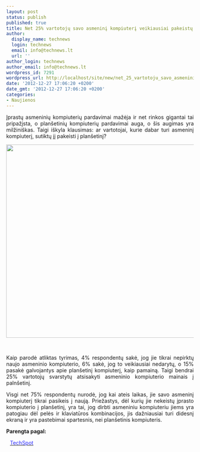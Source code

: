```yaml
---
layout: post
status: publish
published: true
title: Net 25% vartotojų savo asmeninį kompiuterį veikiausiai pakeistų į planšetinį
author:
  display_name: technews
  login: technews
  email: info@technews.lt
  url: ''
author_login: technews
author_email: info@technews.lt
wordpress_id: 7291
wordpress_url: http://localhost/site/new/net_25_vartotoju_savo_asmenini_kompiuteri_veikiausiai_pakeistu_i_plansetini/
date: '2012-12-27 17:06:20 +0200'
date_gmt: '2012-12-27 17:06:20 +0200'
categories:
- Naujienos
---
```

<p style="text-align:justify">Įprastų asmeninių kompiuterių pardavimai mažėja ir net rinkos gigantai tai pripažįsta, o planšetinių kompiuterių pardavimai auga, o šis augimas yra milžiniškas. Taigi iškyla klausimas: ar vartotojai, kurie dabar turi asmeninį kompiuterį, sutiktų jį pakeisti į planšetinį?</p>
<p style="text-align:center"> <a target="blank" href="http://www.technologijos.lt/upload/image/n/technologijos/it/S-30259/tablethuman.jpg"><img alt="" src="http://www.technologijos.lt/upload/image/n/technologijos/it/S-30259/1-tablethuman.jpg" style="width: 520px;" /></a></p>
<div style="text-align:center"> <strong></strong><br/><em></em></div>
<div style="text-align:justify"><!--[if gte mso 9]><![endif]--><!--[if gte mso 9]><xml></p>
<p>  Normal<br />
  0</p>
<p>  false<br />
  false<br />
  false</p>
<p>  EN-US<br />
  X-NONE<br />
  X-NONE</p>
<p></xml><![endif]--><!--[if gte mso 9]><![endif]--><!--[if gte mso 10]></p>
<style>
 /* Style Definitions */<br />
 table.MsoNormalTable<br />
	{mso-style-name:"Table Normal";<br />
	mso-style-parent:"";<br />
	line-height:115%;<br />
	font-size:11.0pt;"Calibri","sans-serif";<br />
	mso-bidi-"Times New Roman";}<br />
</style>
<p><![endif]--></p>
<p><span>Kaip parodė atliktas tyrimas, 4% respondentų sakė, jog jie tikrai nepirktų naujo asmeninio kompiuterio, 6% sakė, jog to veikiausiai nedarytų, o 15% pasakė galvojantys apie planšetinį kompiuterį, kaip pamainą. Taigi bendrai </span>25% <span>vartotojų svarstytų atsisakyti asmeninio kompiuterio mainais į palnšetinį.</span></p>
<p><span>Visgi net 75% respondentų nurodė, jog kai ateis laikas, jie savo asmeninį kompiuterį tikrai pasikeis į naują. Priežastys, dėl kurių jie nekeistų įprasto kompiuterio į planšetinį, yra tai, jog dirbti asmeniniu kompiuteriu jiems yra patogiau dėl pelės ir klaviatūros kombinacijos, jis dažniausiai turi didesnį ekraną ir yra pastebimai spartesnis, nei planšetinis kompiuteris.</span></p>
</div>
<p><strong>Parengta pagal:</strong></p>
<p style="margin:0px 0px 0px 10px"><a target="blank" href="http://www.techspot.com/news/51151-survey-25-of-computer-users-debating-on-going-tablet-only.html"><span style="color:#2E2EFE">TechSpot</span></a></p>
